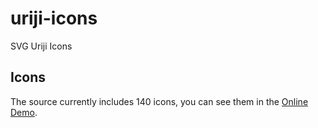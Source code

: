 # uriji-icons
SVG Uriji Icons

## Icons

The source currently includes 140 icons, you can see them in the [Online Demo](https://uriji.github.io/uriji-icons/).
